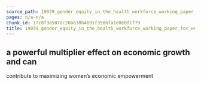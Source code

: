 ```yaml
---
source_path: 19039_gender_equity_in_the_health_workforce_working_paper_for_web_pdf.md
pages: n/a-n/a
chunk_id: 17c8f3a507dc20a638b4b91f350bfa1e0e0f1f79
title: 19039_gender_equity_in_the_health_workforce_working_paper_for_web_pdf
---
```

## a powerful multiplier effect on economic growth and can

contribute to maximizing women’s economic empowerment
